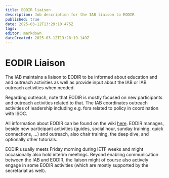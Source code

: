 ```yaml
---
title: EODIR liaison
description: Job description for the IAB liaison to EODIR
published: true
date: 2025-03-12T13:29:10.475Z
tags: 
editor: markdown
dateCreated: 2025-03-12T13:28:19.149Z
---
```


# EODIR Liaison

The IAB maintains a liaison to EODIR to be informed about education and and outreach activities as well as provide input about the IAB or IAB outreach activities when needed.

Regarding outreach, note that EODIR is mostly focused on new participants and outreach activities related to that. The IAB coordinates outreach activities of leadership including e.g. fora related to policy in coordination with ISOC.

All information about EODIR can be found on the wiki [here](/group/eodir). EODIR manages, beside new participant activities (guides, social hour, sunday training, quick connections, ...) and outreach, also chair training, the deep dive, and optionally other tutorials.

EODIR usually meets Friday morning during IETF weeks and might occasionally also hold interim meetings. Beyond enabling communication between the IAB and EODIR, the liaison might of course also actively engage in some EODIR activities (which are mostly supported by the secretariat as well).